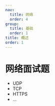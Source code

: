 ```yaml
---
nav:
  title: 网络
  order: 4
group:
  title: 基础
  order: 1
title: 概述
order: 1
---
```


# 网络面试题

- UDP
- TCP
- HTTPS
- ...

